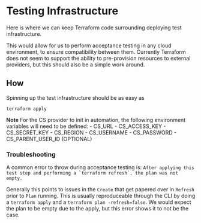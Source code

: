 # Testing Infrastructure

Here is where we can keep Terraform code surrounding deploying test infrastructure.

This would allow for us to perform acceptance testing in any cloud environment, to ensure compatibility between them. Currently Terraform does not seem to support the ability to pre-provision resources to external providers, but this should also be a simple work around.

## How

Spinning up the test infrastructure should be as easy as 

```
terraform apply
```
**Note** For the CS provider to init in automation, the following environment variables will need to be defined:
    - CS_URL 
    - CS_ACCESS_KEY
    - CS_SECRET_KEY
    - CS_REGION
    - CS_USERNAME
    - CS_PASSWORD
    - CS_PARENT_USER_ID (OPTIONAL) 

### Troubleshooting

A common error to throw during acceptance testing is: 
    ```After applying this test step and performing a `terraform refresh`, the plan was not empty.```

Generally this points to issues in the `Create` that get papered over in `Refresh` prior to `Plan` running.
This is usually reproduceable through the CLI by doing a `terraform apply` and  a `terraform plan -refresh=false`.
We would expect the plan to be empty due to the apply, but this error shows it to not be the case.